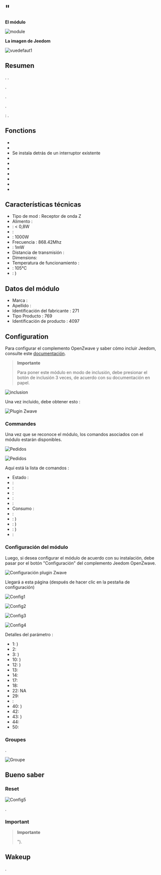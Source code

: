 # "

**El módulo**

![module](images/fibaro.fgrm222/module.jpg)

**La imagen de Jeedom**

![vuedefaut1](images/fibaro.fgrm222/vuedefaut1.jpg)

## Resumen

. .

.

.

.

 : .

## Fonctions

-   
-   
-   Se instala detrás de un interruptor existente
-   
-   
-   
-   
-   
-   
-   

## Características técnicas

-   Tipo de mod : Receptor de onda Z
-   Alimento : 
-    : &lt; 0,8W
-    : 
-    : 1000W
-   Frecuencia : 868.42Mhz
-    : 1mW
-   Distancia de transmisión : 
-   Dimensions: 
-   Temperatura de funcionamiento : 
-    : 105°C
-    : )

## Datos del módulo

-   Marca : 
-   Apellido : 
-   Identificación del fabricante : 271
-   Tipo Producto : 769
-   Identificación de producto : 4097

## Configuration

Para configurar el complemento OpenZwave y saber cómo incluir Jeedom, consulte este [documentación](https://doc.jeedom.com/es_ES/plugins/automation%20protocol/openzwave/).

> **Importante**
>
> Para poner este módulo en modo de inclusión, debe presionar el botón de inclusión 3 veces, de acuerdo con su documentación en papel.

![inclusion](images/fibaro.fgrm222/inclusion.jpg)

Una vez incluido, debe obtener esto :

![Plugin Zwave](images/fibaro.fgrm222/information.jpg)

### Commandes

Una vez que se reconoce el módulo, los comandos asociados con el módulo estarán disponibles.

![Pedidos](images/fibaro.fgrm222/commandes.jpg)

![Pedidos](images/fibaro.fgrm222/commandes2.jpg)

Aquí está la lista de comandos :

-   Estado : 
-    : 
-    : 
-    : 
-    : 
-    : 
-   Consumo : 
-    : 
-    : )
-    : )
-    : )
-    : 

### Configuración del módulo

Luego, si desea configurar el módulo de acuerdo con su instalación, debe pasar por el botón "Configuración" del complemento Jeedom OpenZwave.

![Configuración plugin Zwave](images/plugin/bouton_configuration.jpg)

Llegará a esta página (después de hacer clic en la pestaña de configuración)

![Config1](images/fibaro.fgrm222/config1.jpg)

![Config2](images/fibaro.fgrm222/config2.jpg)

![Config3](images/fibaro.fgrm222/config3.jpg)

![Config4](images/fibaro.fgrm222/config4.jpg)

Detalles del parámetro :

-   1: )
-   2: 
-   3: )
-   10: )
-   12: )
-   13: 
-   14: 
-   17: 
-   18: 
-   22: NA
-   29: 
-   : 
-   40: )
-   42: 
-   43: )
-   44: 
-   50: 

### Groupes

.

![Groupe](images/fibaro.fgrm222/groupe.jpg)

## Bueno saber

### Reset

![Config5](images/fibaro.fgrm222/config5.jpg)

.

### Important

> **Importante**
>
> ").


## Wakeup

.
